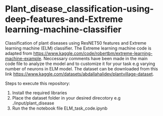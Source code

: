 # Plant_disease_classification-using-deep-features-and-Extreme learning-machine-classifier
Classification of plant diseases using ResNET50 features and Extreme learning machine (ELM) classifier. 
The Extreme learning machine code is adapted from https://www.kaggle.com/code/robertbm/extreme-learning-machine-example.
Neccessary comments have been made in the main code file to analyze the model and to customize it for your task e.g varying number of neurons in ELM model.
The dataset can be downloaded from this link https://www.kaggle.com/datasets/abdallahalidev/plantvillage-dataset.

Steps to execute this repository:

1. Install the required libraries
2. Place the dataset folder in your desired direcotory e.g ./input/plant_disease
3. Run the the notebook file ELM_task_code.ipynb
